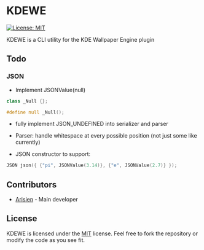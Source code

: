 # KDEWE
[![License: MIT](https://img.shields.io/badge/License-MIT-yellow.svg)](https://opensource.org/licenses/MIT)

KDEWE is a CLI utility for the KDE Wallpaper Engine plugin

## Todo

### JSON

* Implement JSONValue(null)

```c++
class _Null {};

#define null _Null();
```

* fully implement JSON_UNDEFINED into serializer and parser

* Parser: handle whitespace at every possible position (not just some like currently)

* JSON constructor to support: 
```c++
JSON json({ {"pi", JSONValue(3.14)}, {"e", JSONValue(2.7)} });
```

## Contributors

* [Arisien](https://github.com/Arisien) - Main developer

## License
KDEWE is licensed under the [MIT](LICENSE) license. Feel free to fork the repository or modify the code as you see fit.
